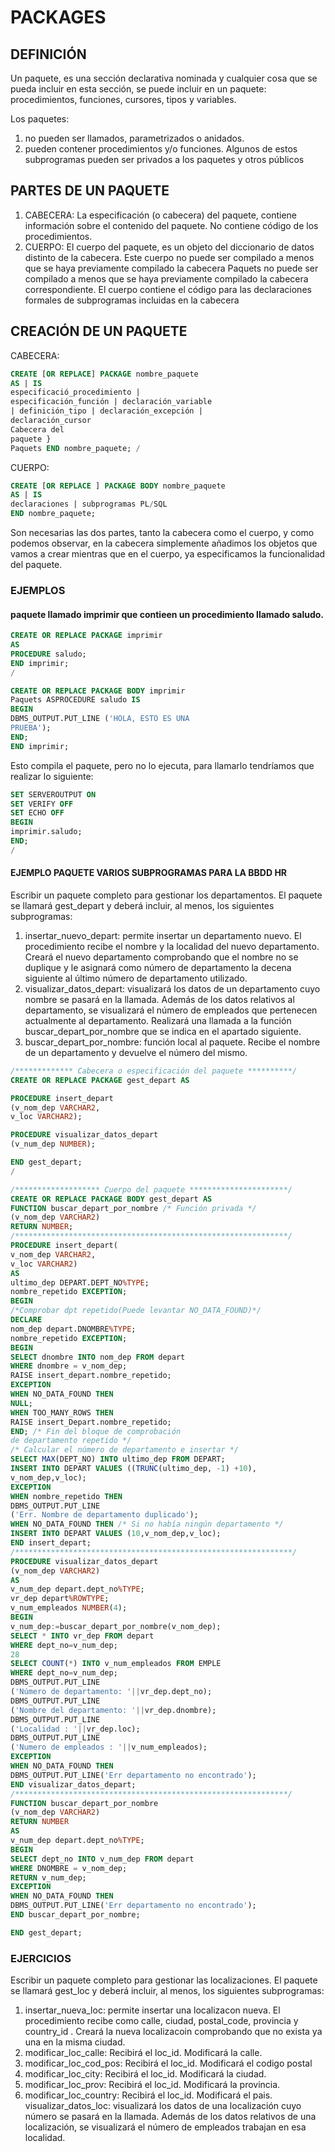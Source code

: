 # PACKAGES

## DEFINICIÓN
Un paquete, es una sección declarativa nominada y cualquier cosa que se pueda incluir en esta
sección, se puede incluir en un paquete: procedimientos, funciones, cursores, tipos y variables.

Los paquetes:
1. no pueden ser llamados, parametrizados o anidados.
2. pueden contener procedimientos y/o funciones. Algunos de estos subprogramas pueden ser privados a los paquetes y otros públicos

## PARTES DE UN PAQUETE

1. CABECERA: La especificación (o cabecera) del paquete, contiene información sobre el contenido del paquete.
No contiene código de los procedimientos.
2. CUERPO: El cuerpo del paquete, es un objeto del diccionario de datos distinto de la cabecera. Este cuerpo
no puede ser compilado a menos que se haya previamente compilado la cabecera
Paquets no puede ser compilado a menos que se haya previamente compilado la cabecera correspondiente. 
El cuerpo contiene el código para las declaraciones formales de subprogramas incluidas en la cabecera

## CREACIÓN DE UN PAQUETE

CABECERA:
```SQL
CREATE [OR REPLACE] PACKAGE nombre_paquete
AS | IS
especificació_procedimiento |
especificación_función | declaración_variable
| definición_tipo | declaración_excepción |
declaración_cursor
Cabecera del
paquete }
Paquets END nombre_paquete; /
```
CUERPO:
```SQL
CREATE [OR REPLACE ] PACKAGE BODY nombre_paquete
AS | IS
declaraciones | subprogramas PL/SQL
END nombre_paquete;
```

Son necesarias las dos partes, tanto la cabecera como el cuerpo, y como podemos observar, en la cabecera
simplemente añadimos los objetos que vamos a crear mientras que en el cuerpo, ya especificamos la funcionalidad
del paquete.

### EJEMPLOS

#### paquete llamado imprimir que contieen un procedimiento llamado saludo.

```sql
CREATE OR REPLACE PACKAGE imprimir
AS
PROCEDURE saludo;
END imprimir;
/

CREATE OR REPLACE PACKAGE BODY imprimir
Paquets ASPROCEDURE saludo IS
BEGIN
DBMS_OUTPUT.PUT_LINE ('HOLA, ESTO ES UNA
PRUEBA');
END;
END imprimir;
```
Esto compila el paquete, pero no lo ejecuta, para llamarlo tendríamos que realizar lo siguiente:
```sql
SET SERVEROUTPUT ON
SET VERIFY OFF
SET ECHO OFF
BEGIN
imprimir.saludo;
END;
/
```

#### EJEMPLO PAQUETE VARIOS SUBPROGRAMAS PARA LA BBDD HR

Escribir un paquete completo para gestionar los departamentos. El paquete se llamará
gest_depart y deberá incluir, al menos, los siguientes subprogramas:
1. insertar_nuevo_depart: permite insertar un departamento nuevo. El procedimiento
recibe el nombre y la localidad del nuevo departamento. Creará el nuevo departamento
comprobando que el nombre no se duplique y le asignará como número de
departamento la decena siguiente al último número de departamento utilizado.
2. visualizar_datos_depart:  visualizará los datos de un departamento cuyo nombre se
pasará en la llamada. Además de los datos relativos al departamento, se visualizará el
número de empleados que pertenecen actualmente al departamento. Realizará
una llamada a la función buscar_depart_por_nombre que se indica en el apartado
siguiente.
3. buscar_depart_por_nombre: función local al paquete. Recibe el nombre de un
departamento y devuelve el número del mismo.


```SQL
/************* Cabecera o especificación del paquete **********/
CREATE OR REPLACE PACKAGE gest_depart AS

PROCEDURE insert_depart
(v_nom_dep VARCHAR2,
v_loc VARCHAR2);

PROCEDURE visualizar_datos_depart
(v_num_dep NUMBER);

END gest_depart;
/

/******************* Cuerpo del paquete **********************/
CREATE OR REPLACE PACKAGE BODY gest_depart AS
FUNCTION buscar_depart_por_nombre /* Función privada */
(v_nom_dep VARCHAR2)
RETURN NUMBER;
/*************************************************************/
PROCEDURE insert_depart(
v_nom_dep VARCHAR2,
v_loc VARCHAR2)
AS
ultimo_dep DEPART.DEPT_NO%TYPE;
nombre_repetido EXCEPTION;
BEGIN
/*Comprobar dpt repetido(Puede levantar NO_DATA_FOUND)*/
DECLARE
nom_dep depart.DNOMBRE%TYPE;
nombre_repetido EXCEPTION;
BEGIN
SELECT dnombre INTO nom_dep FROM depart
WHERE dnombre = v_nom_dep;
RAISE insert_depart.nombre_repetido;
EXCEPTION
WHEN NO_DATA_FOUND THEN
NULL;
WHEN TOO_MANY_ROWS THEN
RAISE insert_Depart.nombre_repetido;
END; /* Fin del bloque de comprobación
de departamento repetido */
/* Calcular el número de departamento e insertar */
SELECT MAX(DEPT_NO) INTO ultimo_dep FROM DEPART;
INSERT INTO DEPART VALUES ((TRUNC(ultimo_dep, -1) +10),
v_nom_dep,v_loc);
EXCEPTION
WHEN nombre_repetido THEN
DBMS_OUTPUT.PUT_LINE
('Err. Nombre de departamento duplicado');
WHEN NO_DATA_FOUND THEN /* Si no había ningún departamento */
INSERT INTO DEPART VALUES (10,v_nom_dep,v_loc);
END insert_depart;
/**************************************************************/
PROCEDURE visualizar_datos_depart 
(v_nom_dep VARCHAR2)
AS
v_num_dep depart.dept_no%TYPE;
vr_dep depart%ROWTYPE;
v_num_empleados NUMBER(4);
BEGIN
v_num_dep:=buscar_depart_por_nombre(v_nom_dep);
SELECT * INTO vr_dep FROM depart
WHERE dept_no=v_num_dep;
28
SELECT COUNT(*) INTO v_num_empleados FROM EMPLE
WHERE dept_no=v_num_dep;
DBMS_OUTPUT.PUT_LINE
('Número de departamento: '||vr_dep.dept_no);
DBMS_OUTPUT.PUT_LINE
('Nombre del departamento: '||vr_dep.dnombre);
DBMS_OUTPUT.PUT_LINE
('Localidad : '||vr_dep.loc);
DBMS_OUTPUT.PUT_LINE
('Numero de empleados : '||v_num_empleados);
EXCEPTION
WHEN NO_DATA_FOUND THEN
DBMS_OUTPUT.PUT_LINE('Err departamento no encontrado');
END visualizar_datos_depart;
/*************************************************************/
FUNCTION buscar_depart_por_nombre
(v_nom_dep VARCHAR2)
RETURN NUMBER
AS
v_num_dep depart.dept_no%TYPE;
BEGIN
SELECT dept_no INTO v_num_dep FROM depart
WHERE DNOMBRE = v_nom_dep;
RETURN v_num_dep;
EXCEPTION
WHEN NO_DATA_FOUND THEN
DBMS_OUTPUT.PUT_LINE('Err departamento no encontrado');
END buscar_depart_por_nombre;

END gest_depart;
```

### EJERCICIOS

Escribir un paquete completo para gestionar las localizaciones. El paquete se llamará
gest_loc y deberá incluir, al menos, los siguientes subprogramas:
1. insertar_nueva_loc: permite insertar una localizacon nueva. El procedimiento
recibe como calle, ciudad, postal_code, provincia y country_id . Creará la nueva localizacoin comprobando que no exista ya una en la misma ciudad.
2. modificar_loc_calle: Recibirá el loc_id. Modificará la calle.
3. modificar_loc_cod_pos: Recibirá el loc_id. Modificará el codigo postal
4. modificar_loc_city: Recibirá el loc_id. Modificará la ciudad.
5. modificar_loc_prov: Recibirá el loc_id. Modificará la provincia.
6. modificar_loc_country: Recibirá el loc_id. Modificará el pais.
visualizar_datos_loc: visualizará los datos de una localización cuyo número se
pasará en la llamada. Además de los datos relativos de una localización, se visualizará el
número de empleados trabajan en esa localidad.
